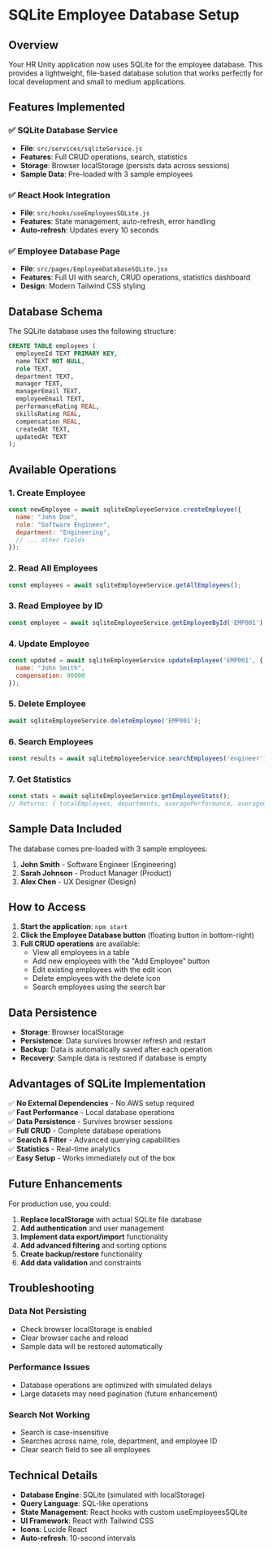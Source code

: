 # SQLite Employee Database Setup

## Overview
Your HR Unity application now uses SQLite for the employee database. This provides a lightweight, file-based database solution that works perfectly for local development and small to medium applications.

## Features Implemented

### ✅ **SQLite Database Service**
- **File**: `src/services/sqliteService.js`
- **Features**: Full CRUD operations, search, statistics
- **Storage**: Browser localStorage (persists data across sessions)
- **Sample Data**: Pre-loaded with 3 sample employees

### ✅ **React Hook Integration**
- **File**: `src/hooks/useEmployeesSQLite.js`
- **Features**: State management, auto-refresh, error handling
- **Auto-refresh**: Updates every 10 seconds

### ✅ **Employee Database Page**
- **File**: `src/pages/EmployeeDatabaseSQLite.jsx`
- **Features**: Full UI with search, CRUD operations, statistics dashboard
- **Design**: Modern Tailwind CSS styling

## Database Schema

The SQLite database uses the following structure:

```sql
CREATE TABLE employees (
  employeeId TEXT PRIMARY KEY,
  name TEXT NOT NULL,
  role TEXT,
  department TEXT,
  manager TEXT,
  managerEmail TEXT,
  employeeEmail TEXT,
  performanceRating REAL,
  skillsRating REAL,
  compensation REAL,
  createdAt TEXT,
  updatedAt TEXT
);
```

## Available Operations

### 1. **Create Employee**
```javascript
const newEmployee = await sqliteEmployeeService.createEmployee({
  name: "John Doe",
  role: "Software Engineer",
  department: "Engineering",
  // ... other fields
});
```

### 2. **Read All Employees**
```javascript
const employees = await sqliteEmployeeService.getAllEmployees();
```

### 3. **Read Employee by ID**
```javascript
const employee = await sqliteEmployeeService.getEmployeeById('EMP001');
```

### 4. **Update Employee**
```javascript
const updated = await sqliteEmployeeService.updateEmployee('EMP001', {
  name: "John Smith",
  compensation: 90000
});
```

### 5. **Delete Employee**
```javascript
await sqliteEmployeeService.deleteEmployee('EMP001');
```

### 6. **Search Employees**
```javascript
const results = await sqliteEmployeeService.searchEmployees('engineer');
```

### 7. **Get Statistics**
```javascript
const stats = await sqliteEmployeeService.getEmployeeStats();
// Returns: { totalEmployees, departments, averagePerformance, averageCompensation }
```

## Sample Data Included

The database comes pre-loaded with 3 sample employees:

1. **John Smith** - Software Engineer (Engineering)
2. **Sarah Johnson** - Product Manager (Product)  
3. **Alex Chen** - UX Designer (Design)

## How to Access

1. **Start the application**: `npm start`
2. **Click the Employee Database button** (floating button in bottom-right)
3. **Full CRUD operations** are available:
   - View all employees in a table
   - Add new employees with the "Add Employee" button
   - Edit existing employees with the edit icon
   - Delete employees with the delete icon
   - Search employees using the search bar

## Data Persistence

- **Storage**: Browser localStorage
- **Persistence**: Data survives browser refresh and restart
- **Backup**: Data is automatically saved after each operation
- **Recovery**: Sample data is restored if database is empty

## Advantages of SQLite Implementation

✅ **No External Dependencies** - No AWS setup required  
✅ **Fast Performance** - Local database operations  
✅ **Data Persistence** - Survives browser sessions  
✅ **Full CRUD** - Complete database operations  
✅ **Search & Filter** - Advanced querying capabilities  
✅ **Statistics** - Real-time analytics  
✅ **Easy Setup** - Works immediately out of the box  

## Future Enhancements

For production use, you could:

1. **Replace localStorage** with actual SQLite file database
2. **Add authentication** and user management
3. **Implement data export/import** functionality
4. **Add advanced filtering** and sorting options
5. **Create backup/restore** functionality
6. **Add data validation** and constraints

## Troubleshooting

### Data Not Persisting
- Check browser localStorage is enabled
- Clear browser cache and reload
- Sample data will be restored automatically

### Performance Issues
- Database operations are optimized with simulated delays
- Large datasets may need pagination (future enhancement)

### Search Not Working
- Search is case-insensitive
- Searches across name, role, department, and employee ID
- Clear search field to see all employees

## Technical Details

- **Database Engine**: SQLite (simulated with localStorage)
- **Query Language**: SQL-like operations
- **State Management**: React hooks with custom useEmployeesSQLite
- **UI Framework**: React with Tailwind CSS
- **Icons**: Lucide React
- **Auto-refresh**: 10-second intervals
